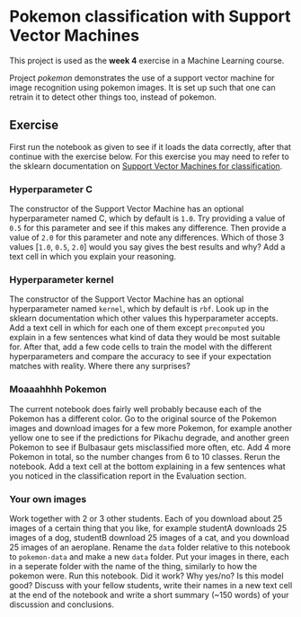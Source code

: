 # Pokemon classification with Support Vector Machines

This project is used as the **week 4** exercise in a Machine Learning course.

Project *pokemon* demonstrates the use of a support vector machine for image recognition using pokemon images. It is set up such that one can retrain it to detect other things too, instead of pokemon.

## Exercise

First run the notebook as given to see if it loads the data correctly, after that continue with the exercise below.
For this exercise you may need to refer to the sklearn documentation on [Support Vector Machines for classification](https://scikit-learn.org/stable/modules/generated/sklearn.svm.SVC.html).

### Hyperparameter C

The constructor of the Support Vector Machine has an optional hyperparameter named C, which by default is `1.0`. Try providing a value of `0.5` for this parameter and see if this makes any difference. Then provide a value of `2.0` for this parameter and note any differences. Which of those 3 values [`1.0`, `0.5`, `2.0`] would you say gives the best results and why? Add a text cell in which you explain your reasoning.

### Hyperparameter kernel

The constructor of the Support Vector Machine has an optional hyperparameter named `kernel`, which by default is `rbf`. Look up in the sklearn documentation which other values this hyperparameter accepts. Add a text cell in which for each one of them except `precomputed` you explain in a few sentences what kind of data they would be most suitable for. After that, add a few code cells to train the model with the different hyperparameters and compare the accuracy to see if your expectation matches with reality. Where there any surprises?
 
### Moaaahhhh Pokemon

The current notebook does fairly well probably because each of the Pokemon has a different color. Go to the original source of the Pokemon images and download images for a few more Pokemon, for example another yellow one to see if the predictions for Pikachu degrade, and another green Pokemon to see if Bulbasaur gets misclassified more often, etc. Add 4 more Pokemon in total, so the number changes from 6 to 10 classes. Rerun the notebook. Add a text cell at the bottom explaining in a few sentences what you noticed in the classification report in the Evaluation section.

### Your own images

Work together with 2 or 3 other students. Each of you download about 25 images of a certain thing that you like, for example studentA downloads 25 images of a dog, studentB download 25 images of a cat, and you download 25 images of an aeroplane. Rename the `data` folder relative to this notebook to `pokemon-data` and make a new `data` folder. Put your images in there, each in a seperate folder with the name of the thing, similarly to how the pokemon were. Run this notebook. Did it work? Why yes/no? Is this model good? Discuss with your fellow students, write their names in a new text cell at the end of the notebook and write a short summary (~150 words) of your discussion and conclusions.

